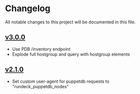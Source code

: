 # Changelog

All notable changes to this project will be documented in this file.

## [v3.0.0](https://github.com/cernops/rundeck-puppetdb-nodes/tree/v3.0.0)
- Use PDB /inventory endpoint
- Explode full hostgroup and query with hostgroup elements

## [v2.1.0](https://github.com/cernops/rundeck-puppetdb-nodes/tree/v2.1.0)

- Set custom user-agent for puppetdb requests to "rundeck_puppetdb_nodes"
